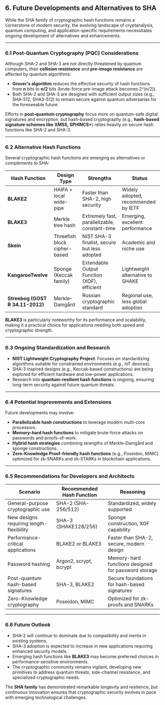 ## 6. Future Developments and Alternatives to SHA

While the SHA family of cryptographic hash functions remains a cornerstone of modern security, the evolving landscape of cryptanalysis, quantum computing, and application-specific requirements necessitates ongoing development of alternatives and enhancements.

---

### 6.1 Post-Quantum Cryptography (PQC) Considerations

Although SHA-2 and SHA-3 are not directly threatened by quantum computers, their **collision resistance** and **pre-image resistance** are affected by quantum algorithms:
- **Grover's algorithm** reduces the effective security of hash functions from **n** bits to **n/2** bits (brute-force pre-image attack becomes 2^(n/2)).
- Both SHA-2 and SHA-3 are designed with sufficient output sizes (e.g., SHA-512, SHA3-512) to remain secure against quantum adversaries for the foreseeable future.

Efforts in **post-quantum cryptography** focus more on quantum-safe digital signatures and encryption, but hash-based cryptography (e.g., **hash-based signature schemes like XMSS, SPHINCS+**) relies heavily on secure hash functions like SHA-2 and SHA-3.

---

### 6.2 Alternative Hash Functions

Several cryptographic hash functions are emerging as alternatives or complements to SHA:

| Hash Function | Design Type | Strengths | Status |
|---------------|-------------|-----------|--------|
| **BLAKE2**    | HAIFA + local wide-pipe | Faster than SHA-2, high security | Widely adopted, recommended by IETF |
| **BLAKE3**    | Merkle tree hash | Extremely fast, parallelizable, constant-time | Emerging, excellent performance |
| **Skein**     | Threefish block cipher-based | NIST SHA-3 finalist, secure but less adopted | Academic and niche use |
| **KangarooTwelve** | Sponge (Keccak family) | Extendable Output Function (XOF), efficient | Lightweight alternative to SHAKE |
| **Streebog (GOST R 34.11-2012)** | Merkle–Damgård | Russian cryptographic standard | Regional use, less global adoption |

**BLAKE3** is particularly noteworthy for its performance and scalability, making it a practical choice for applications needing both speed and cryptographic strength.

---

### 6.3 Ongoing Standardization and Research

- **NIST Lightweight Cryptography Project**: Focuses on standardizing algorithms suitable for constrained environments (e.g., IoT devices).
- SHA-3 inspired designs (e.g., Keccak-based constructions) are being explored for efficient hardware and low-power applications.
- Research into **quantum-resilient hash functions** is ongoing, ensuring long-term security against future quantum threats.

---

### 6.4 Potential Improvements and Extensions

Future developments may involve:
- **Parallelizable hash constructions** to leverage modern multi-core processors.
- **Memory-hard hash functions** to mitigate brute-force attacks on passwords and proofs-of-work.
- **Hybrid hash strategies** combining strengths of Merkle–Damgård and sponge constructions.
- **Zero-Knowledge Proof-friendly hash functions** (e.g., Poseidon, MiMC) optimized for zk-SNARKs and zk-STARKs in blockchain applications.

---

### 6.5 Recommendations for Developers and Architects

| Scenario                             | Recommended Hash Function | Reasoning |
|--------------------------------------|--------------------------|-----------|
| General-purpose cryptographic use     | SHA-2 (SHA-256/512)       | Standardized, widely supported |
| New designs requiring length-flexibility | SHA-3 (SHAKE128/256)     | Sponge construction, XOF capability |
| Performance-critical applications     | BLAKE2 or BLAKE3          | Faster than SHA-2, secure, modern design |
| Password hashing                     | Argon2, scrypt, bcrypt    | Memory-hard functions designed for password storage |
| Post-quantum hash-based signatures    | SHA-3, BLAKE2             | Secure foundations for hash-based signatures |
| Zero-Knowledge cryptography           | Poseidon, MiMC            | Optimized for zk-proofs and SNARKs |

---

### 6.6 Future Outlook

- SHA-2 will continue to dominate due to compatibility and inertia in existing systems.
- SHA-3 adoption is expected to increase in new applications requiring enhanced security models.
- Emerging hash functions like **BLAKE3** may become preferred choices in performance-sensitive environments.
- The cryptographic community remains vigilant, developing new primitives to address quantum threats, side-channel resistance, and specialized cryptographic needs.

The **SHA family** has demonstrated remarkable longevity and resilience, but continuous innovation ensures that cryptographic security evolves in pace with emerging technological challenges.


